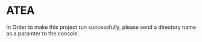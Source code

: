 # ATEA
In Order to make this project run successfully, please send a directory name as a paramter to the console.
